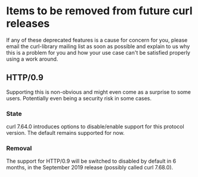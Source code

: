 # Items to be removed from future curl releases

If any of these deprecated features is a cause for concern for you, please
email the curl-library mailing list as soon as possible and explain to us why
this is a problem for you and how your use case can't be satisfied properly
using a work around.

## HTTP/0.9

Supporting this is non-obvious and might even come as a surprise to some
users. Potentially even being a security risk in some cases.

### State

curl 7.64.0 introduces options to disable/enable support for this protocol
version. The default remains supported for now.

### Removal

The support for HTTP/0.9 will be switched to disabled by default in 6 months,
in the September 2019 release (possibly called curl 7.68.0).
